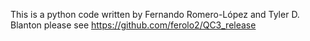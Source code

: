 This is a python code written by Fernando Romero-López and Tyler D. Blanton
please see https://github.com/ferolo2/QC3_release
